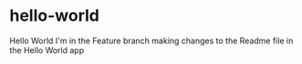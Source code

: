 # hello-world
Hello World
I'm in the Feature branch making changes to the Readme file in the Hello World app
